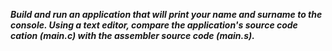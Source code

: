 ***Build and run an application that will print your name and surname to the console. Using a text editor, compare the application's source code
cation (main.c) with the assembler source code (main.s).***